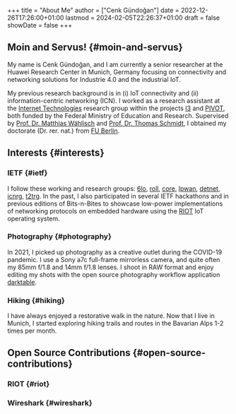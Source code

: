 +++
title = "About Me"
author = ["Cenk Gündoğan"]
date = 2022-12-26T17:26:00+01:00
lastmod = 2024-02-05T22:26:37+01:00
draft = false
showDate = false
+++

## Moin and Servus! {#moin-and-servus}

My name is Cenk Gündoğan, and I am currently a senior researcher at the Huawei Research Center in Munich, Germany focusing on connectivity and networking solutions for Industrie 4.0 and the industrial IoT.

My previous research background is in (i) IoT connectivity and (ii) information-centric networking (ICN).
I worked as a research assistant at the [Internet Technologies](https://inet.haw-hamburg.de/) research group within the projects [I3](http://i3.realmv6.org/) and [PIVOT](https://pivot-project.info/), both funded by the Federal Ministry of Education and Research.
Supervised by [Prof. Dr. Matthias Wählisch](https://www.mi.fu-berlin.de/en/inf/groups/ilab/members/waehlisch.html) and [Prof. Dr. Thomas Schmidt](https://inet.haw-hamburg.de/members/schmidt), I obtained my doctorate (Dr. rer. nat.) from [FU Berlin](https://www.fu-berlin.de/).


## Interests {#interests}


### IETF {#ietf}

I follow these working and research groups: [6lo](https://datatracker.ietf.org/wg/6lo/), [roll](https://datatracker.ietf.org/wg/roll/), [core](https://datatracker.ietf.org/wg/core/), [lpwan](https://datatracker.ietf.org/wg/lpwan/), [detnet](https://datatracker.ietf.org/wg/detnet/), [icnrg](https://datatracker.ietf.org/rg/icnrg), [t2trg](https://datatracker.ietf.org/rg/t2trg/).
In the past, I also participated in several IETF hackathons and in previous editions of Bits-n-Bites to showcase low-power implementations of networking protocols on embedded hardware using the [RIOT](https://www.riot-os.org/) IoT operating system.


### Photography {#photography}

In 2021, I picked up photography as a creative outlet during the COVID-19 pandemic.
I use a Sony a7c full-frame mirrorless camera, and quite often my 85mm f/1.8 and 14mm f/1.8 lenses.
I shoot in RAW format and enjoy editing my shots with the open source photography workflow application [darktable](https://www.darktable.org/).


### Hiking {#hiking}

I have always enjoyed a restorative walk in the nature.
Now that I live in Munich, I started exploring hiking trails and routes in the Bavarian Alps 1-2 times per month.


## Open Source Contributions {#open-source-contributions}


### RIOT {#riot}


### Wireshark {#wireshark}
